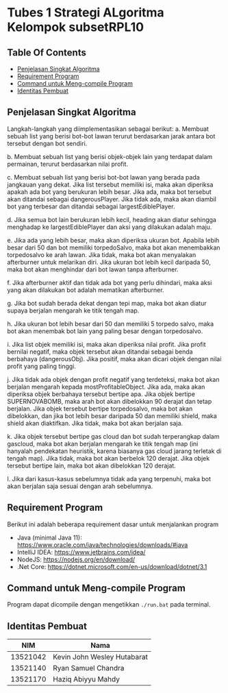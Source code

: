 # Tubes 1 Strategi ALgoritma Kelompok subsetRPL10

## Table Of Contents
* [Penjelasan Singkat Algoritma](#penjelasan-singkat-algoritma)
* [Requirement Program](#requirement-program)
* [Command untuk Meng-compile Program](#command-untuk-meng-compile-program)
* [Identitas Pembuat](#identitas-pembuat)

## Penjelasan Singkat Algoritma
Langkah-langkah yang diimplementasikan sebagai berikut:
a.	Membuat sebuah list yang berisi bot-bot lawan terurut berdasarkan jarak antara bot tersebut dengan bot sendiri.

b.	Membuat sebuah list yang berisi objek-objek lain yang terdapat dalam permainan, terurut berdasarkan nilai profit.

c.	Membuat sebuah list yang berisi bot-bot lawan yang berada pada jangkauan yang dekat. Jika list tersebut memiliki isi, maka akan diperiksa apakah ada bot yang berukuran lebih besar. Jika ada, maka bot tersebut akan ditandai sebagai dangerousPlayer. Jika tidak ada, maka akan diambil bot yang terbesar dan ditandai sebagai largestEdiblePlayer.

d.	Jika semua bot lain berukuran lebih kecil, heading akan diatur sehingga menghadap ke largestEdiblePlayer dan aksi yang dilakukan adalah maju.

e.	Jika ada yang lebih besar, maka akan diperiksa ukuran bot. Apabila lebih besar dari 50 dan bot memiliki torpedoSalvo, maka bot akan menembakkan torpedosalvo ke arah lawan. Jika tidak, maka bot akan menyalakan afterburner untuk melarikan diri. Jika ukuran bot lebih kecil daripada 50, maka bot akan menghindar dari bot lawan tanpa afterburner.

f.	Jika afterburner aktif dan tidak ada bot yang perlu dihindari, maka aksi yang akan dilakukan bot adalah mematikan afterburner.

g.	Jika bot sudah berada dekat dengan tepi map, maka bot akan diatur supaya berjalan mengarah ke titik tengah map.

h.	Jika ukuran bot lebih besar dari 50 dan memiliki 5 torpedo salvo, maka bot akan menembak bot lain yang paling besar dengan torpedosalvo.

i.	Jika list objek memiliki isi, maka akan diperiksa nilai profit. Jika profit bernilai negatif, maka objek tersebut akan ditandai sebagai benda berbahaya (dangerousObj). Jika positif, maka akan dicari objek dengan nilai profit yang paling tinggi.

j.	Jika tidak ada objek dengan profit negatif yang terdeteksi, maka bot akan berjalan mengarah kepada mostProfitableObject. Jika ada, maka akan diperiksa objek berbahaya tersebut bertipe apa. Jika objek bertipe SUPERNOVABOMB, maka arah bot akan dibelokkan 90 derajat dan tetap berjalan. Jika objek tersebut bertipe torpedosalvo, maka bot akan dibelokkan, dan jika bot lebih besar daripada 50 dan memiliki shield, maka shield akan diaktifkan. Jika tidak, maka bot akan berjalan saja.

k.	Jika objek tersebut bertipe gas cloud dan bot sudah terperangkap dalam gascloud, maka bot akan berjalan mengarah ke titik tengah map (ini hanyalah pendekatan heuristik, karena biasanya gas cloud jarang terletak di tengah map). Jika tidak, maka bot akan berbelok 120 derajat. Jika objek tersebut bertipe lain, maka bot akan dibelokkan 120 derajat.

l.	Jika dari kasus-kasus sebelumnya tidak ada yang terpenuhi, maka bot akan berjalan saja sesuai dengan arah sebelumnya.

## Requirement Program
Berikut ini adalah beberapa requirement dasar untuk menjalankan program
- Java (minimal Java 11): https://www.oracle.com/java/technologies/downloads/#java
- IntelliJ IDEA: https://www.jetbrains.com/idea/
- NodeJS: https://nodejs.org/en/download/
- .Net Core: https://dotnet.microsoft.com/en-us/download/dotnet/3.1

## Command untuk Meng-compile Program
Program  dapat dicompile dengan mengetikkan `./run.bat` pada terminal.

## Identitas Pembuat
| NIM                         | Nama 
|-----------------------------|------------------------------
| 13521042                    | Kevin John Wesley Hutabarat
| 13521140                    | Ryan Samuel Chandra
| 13521170                    | Haziq Abiyyu Mahdy

